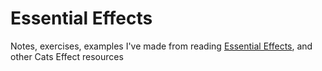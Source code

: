 # Essential Effects

Notes, exercises, examples I've made from reading [Essential Effects](https://essentialeffects.dev/),
and other Cats Effect resources